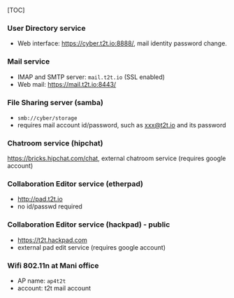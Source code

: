 

[TOC]

### User Directory service
* Web interface: https://cyber.t2t.io:8888/, mail identity password change.

### Mail service
* IMAP and SMTP server: `mail.t2t.io` (SSL enabled)
* Web mail: https://mail.t2t.io:8443/

### File Sharing server (samba)
* `smb://cyber/storage`
* requires mail account id/password, such as xxx@t2t.io and its password

### Chatroom service (hipchat)
https://bricks.hipchat.com/chat, external chatroom service (requires google account)

### Collaboration Editor service (etherpad)
* http://pad.t2t.io
* no id/passwd required

### Collaboration Editor service (hackpad) - public
* https://t2t.hackpad.com
* external pad edit service (requires google account)

### Wifi 802.11n at Mani office
* AP name: `ap4t2t`
* account: t2t mail account

